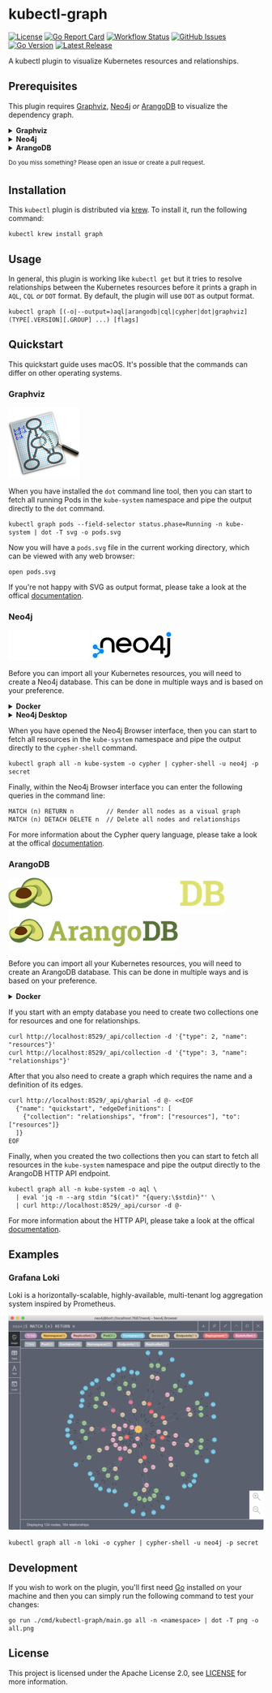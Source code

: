 # kubectl-graph

[![License](https://img.shields.io/github/license/steveteuber/kubectl-graph)](https://github.com/steveteuber/kubectl-graph/blob/master/LICENSE)
[![Go Report Card](https://goreportcard.com/badge/github.com/steveteuber/kubectl-graph)](https://goreportcard.com/report/github.com/steveteuber/kubectl-graph)
[![Workflow Status](https://img.shields.io/github/workflow/status/steveteuber/kubectl-graph/Release)](https://github.com/steveteuber/kubectl-graph/actions?query=workflow:Release)
[![GitHub Issues](https://img.shields.io/github/issues/steveteuber/kubectl-graph)](https://github.com/steveteuber/kubectl-graph/issues)
[![Go Version](https://img.shields.io/github/go-mod/go-version/steveteuber/kubectl-graph)](https://github.com/steveteuber/kubectl-graph/blob/master/go.mod#L3)
[![Latest Release](https://img.shields.io/github/v/release/steveteuber/kubectl-graph)](https://github.com/steveteuber/kubectl-graph/releases/latest)

A kubectl plugin to visualize Kubernetes resources and relationships.

## Prerequisites

This plugin requires [Graphviz](https://graphviz.org), [Neo4j](https://neo4j.com) *or* [ArangoDB](https://www.arangodb.com) to visualize the dependency graph.

<details>
<summary><strong>Graphviz</strong></summary><br>

The *default* output format requires `dot` to convert the output into a useful format.

```
brew install graphviz
```
</details>

<details>
<summary><strong>Neo4j</strong></summary><br>

The *CQL* output format requires `cypher-shell` to connect to a Neo4j database.

```
brew install cypher-shell
```
</details>

<details>
<summary><strong>ArangoDB</strong></summary><br>

The *AQL* output format requires `curl` and `jq` to send API requests to an ArangoDB server.

```
brew install curl jq
```
</details>

<sup>Do you miss something? Please open an issue or create a pull request.</sup>

## Installation

This `kubectl` plugin is distributed via [krew](https://krew.sigs.k8s.io). To install it, run the following command:

```
kubectl krew install graph
```

## Usage

In general, this plugin is working like `kubectl get` but it tries to resolve relationships between the Kubernetes
resources before it prints a graph in `AQL`, `CQL` *or* `DOT` format. By default, the plugin will use `DOT` as output format.

```
kubectl graph [(-o|--output=)aql|arangodb|cql|cypher|dot|graphviz] (TYPE[.VERSION][.GROUP] ...) [flags]
```

## Quickstart

This quickstart guide uses macOS. It's possible that the commands can differ on other operating systems.

### Graphviz

![Graphviz Logo](assets/graphviz-logo.png)

When you have installed the `dot` command line tool, then you can start to fetch all running Pods in the
`kube-system` namespace and pipe the output directly to the `dot` command.

```
kubectl graph pods --field-selector status.phase=Running -n kube-system | dot -T svg -o pods.svg
```

Now you will have a `pods.svg` file in the current working directory, which can be viewed with any web browser:

```
open pods.svg
```

If you're not happy with SVG as output format, please take a look at the offical [documentation](https://graphviz.org/doc/info/output.html).

### Neo4j

![Neo4j Logo](assets/neo4j-logo-light.png#gh-dark-mode-only)
![Neo4j Logo](assets/neo4j-logo-dark.png#gh-light-mode-only)

Before you can import all your Kubernetes resources, you will need to create a Neo4j database.
This can be done in multiple ways and is based on your preference.

<details>
<summary><strong>Docker</strong></summary><br>

[Docker](https://docs.docker.com/get-started/) is the easiest way to get started with a Neo4j server and an empty database.

```
docker run --rm -p 7474:7474 -p 7687:7687 -e NEO4J_AUTH=neo4j/secret neo4j
```

When the container is up and running then you can open the Neo4j Browser interface at http://localhost:7474/.
</details>

<details>
<summary><strong>Neo4j Desktop</strong></summary><br>

The [Neo4j Desktop](https://neo4j.com/developer/neo4j-desktop/) application lets you easily create any number of local databases.

```
brew install --cask neo4j
```

After installation, open the `Neo4j Desktop.app` and do the following steps:

1. Create a new project and give it a name.
2. Create a new local DBMS with a name like `quickstart` and password `secret`.
3. Click Start and enter the password.
4. When the database is up and running then you can click Open to open the Neo4j Browser interface.

![Neo4j Desktop](assets/neo4j-desktop.png)
</details>

When you have opened the Neo4j Browser interface, then you can start to fetch all resources in the
`kube-system` namespace and pipe the output directly to the `cypher-shell` command.

```
kubectl graph all -n kube-system -o cypher | cypher-shell -u neo4j -p secret
```

Finally, within the Neo4j Browser interface you can enter the following queries in the command line:

```
MATCH (n) RETURN n         // Render all nodes as a visual graph
MATCH (n) DETACH DELETE n  // Delete all nodes and relationships
```

For more information about the Cypher query language, please take a look at the offical [documentation](https://neo4j.com/docs/cypher-manual/current/clauses/).

### ArangoDB

![ArangoDB Logo](assets/arangodb-logo-light.png#gh-dark-mode-only)
![ArangoDB Logo](assets/arangodb-logo-dark.png#gh-light-mode-only)

Before you can import all your Kubernetes resources, you will need to create an ArangoDB database.
This can be done in multiple ways and is based on your preference.

<details>
<summary><strong>Docker</strong></summary><br>

[Docker](https://docs.docker.com/get-started/) is the easiest way to get started with an ArangoDB server and an empty database.

```
docker run --rm -p 8529:8529 -e ARANGO_NO_AUTH=1 arangodb
```

When the container is up and running then you can open the ArangoDB Browser interface at http://localhost:8529/.
</details>

If you start with an empty database you need to create two collections one for resources and one for relationships.

```
curl http://localhost:8529/_api/collection -d '{"type": 2, "name": "resources"}'
curl http://localhost:8529/_api/collection -d '{"type": 3, "name": "relationships"}'
```

After that you also need to create a graph which requires the name and a definition of its edges.

```
curl http://localhost:8529/_api/gharial -d @- <<EOF
  {"name": "quickstart", "edgeDefinitions": [
    {"collection": "relationships", "from": ["resources"], "to": ["resources"]}
  ]}
EOF
```

Finally, when you created the two collections then you can start to fetch all resources in the 
`kube-system` namespace and pipe the output directly to the ArangoDB HTTP API endpoint.

```
kubectl graph all -n kube-system -o aql \
  | eval 'jq -n --arg stdin "$(cat)" "{query:\$stdin}"' \
  | curl http://localhost:8529/_api/cursor -d @-
```

For more information about the HTTP API, please take a look at the offical [documentation](https://www.arangodb.com/docs/stable/http/).

## Examples

### Grafana Loki

Loki is a horizontally-scalable, highly-available, multi-tenant log aggregation system inspired by Prometheus.

![Grafana Loki](assets/grafana-loki.png)

```
kubectl graph all -n loki -o cypher | cypher-shell -u neo4j -p secret
```

## Development

If you wish to work on the plugin, you'll first need [Go](http://www.golang.org/) installed on your machine
and then you can simply run the following command to test your changes:

```
go run ./cmd/kubectl-graph/main.go all -n <namespace> | dot -T png -o all.png
```

## License

This project is licensed under the Apache License 2.0, see [LICENSE](LICENSE) for more information.
